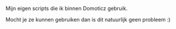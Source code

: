 Mijn eigen scripts die ik binnen Domoticz gebruik.

Mocht je ze kunnen gebruiken dan is dit natuurlijk geen probleem :)
